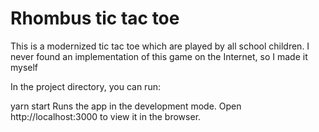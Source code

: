 # Rhombus tic tac toe
This is a modernized tic tac toe which are played by all school children. I never found an implementation of this game on the Internet, so I made it myself

In the project directory, you can run:

yarn start
Runs the app in the development mode.
Open http://localhost:3000 to view it in the browser.
